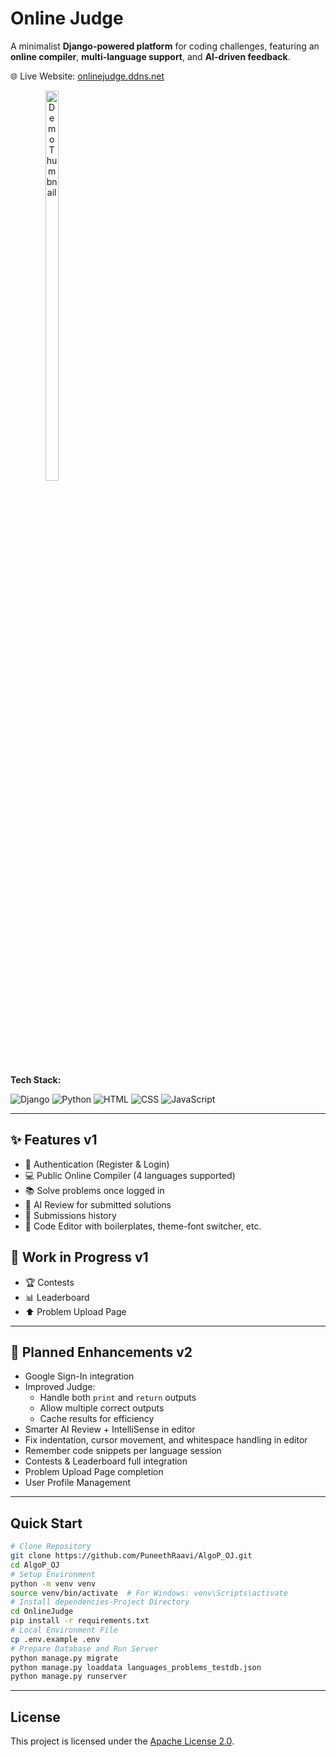 # Online Judge

A minimalist **Django-powered platform** for coding challenges, featuring an **online compiler**, **multi-language support**, and **AI-driven feedback**.

🌐 Live Website: [onlinejudge.ddns.net](http://onlinejudge.ddns.net)  

<p>
  <a href="https://www.loom.com/share/4f91bca40188456ebc052668327e3bbb?sid=28271b34-8abb-4658-b336-604d19dc033e" 
     target="_blank" 
     rel="noopener noreferrer"
     style="display:inline-block; position:relative; text-align:center;">
    <img src="https://drive.google.com/uc?export=view&id=1m-UZQj7GNw_k-I249P8ESRYXtKWu96ta"
         style="width:40%;" 
         alt="Demo Thumbnail"/>
  </a>
</p>

**Tech Stack:**  

![Django](https://img.shields.io/badge/Django-092E20?style=flat&logo=django&logoColor=white)
![Python](https://img.shields.io/badge/Python-3776AB?style=flat&logo=python&logoColor=white)
![HTML](https://img.shields.io/badge/HTML-E34F26?style=flat&logo=html5&logoColor=white)
![CSS](https://img.shields.io/badge/CSS-1572B6?style=flat&logo=css3&logoColor=white)
![JavaScript](https://img.shields.io/badge/JavaScript-F7DF1E?style=flat&logo=javascript&logoColor=black)

---

## ✨ Features v1

- 🔐 Authentication (Register & Login)
- 💻 Public Online Compiler (4 languages supported)
- 📚 Solve problems once logged in
- 🤖 AI Review for submitted solutions
- 📜 Submissions history
- 📝 Code Editor with boilerplates, theme-font switcher, etc.

## 🔄 Work in Progress v1

- 🏆 Contests
- 📊 Leaderboard
- ⬆️ Problem Upload Page

---

## 📅 Planned Enhancements v2

- Google Sign-In integration   
- Improved Judge:  
  - Handle both `print` and `return` outputs  
  - Allow multiple correct outputs  
  - Cache results for efficiency  
- Smarter AI Review + IntelliSense in editor  
- Fix indentation, cursor movement, and whitespace handling in editor  
- Remember code snippets per language session  
- Contests & Leaderboard full integration  
- Problem Upload Page completion  
- User Profile Management
---

## Quick Start

```bash
# Clone Repository
git clone https://github.com/PuneethRaavi/AlgoP_OJ.git
cd AlgoP_OJ
# Setup Environment
python -m venv venv
source venv/bin/activate  # For Windows: venv\Scripts\activate
# Install dependencies-Project Directory
cd OnlineJudge
pip install -r requirements.txt
# Local Environment File
cp .env.example .env
# Prepare Database and Run Server
python manage.py migrate
python manage.py loaddata languages_problems_testdb.json
python manage.py runserver
```
---

## License

This project is licensed under the [Apache License 2.0](LICENSE).
